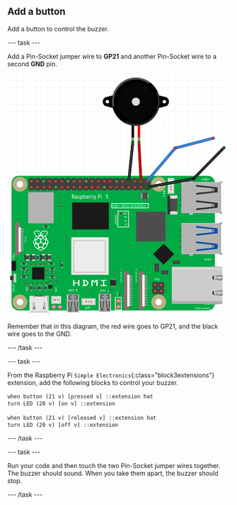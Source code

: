## Add a button

Add a button to control the buzzer.

--- task ---

Add a Pin-Socket jumper wire to **GP21** and another Pin-Socket wire to a second **GND** pin.

![Buzzer wired to GP20 and GND and additional jumper wires connected to GP21 and GND.](images/buzzer-and-button.png)

Remember that in this diagram, the red wire goes to GP21, and the black wire goes to the GND.

--- /task ---

--- task ---

From the Raspberry Pi `Simple Electronics`{:class="block3extensions"} extension, add the following blocks to control your buzzer.

```blocks3
when button (21 v) [pressed v] ::extension hat
turn LED (20 v) [on v] ::extension

when button (21 v) [released v] ::extension hat
turn LED (20 v) [off v] ::extension
```

--- /task ---

--- task ---

Run your code and then touch the two Pin-Socket jumper wires together. The buzzer should sound. When you take them apart, the buzzer should stop.

--- /task ---
